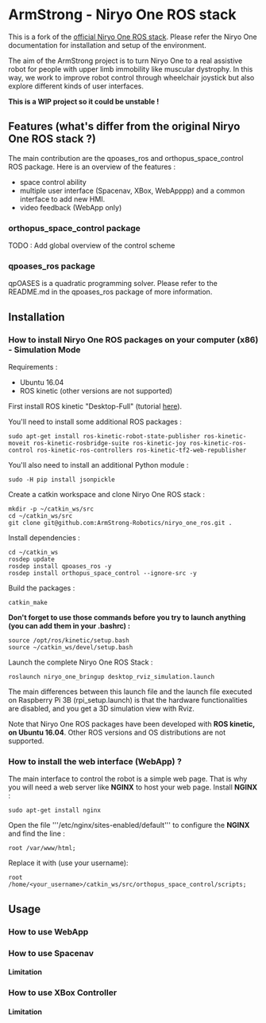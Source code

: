 # ArmStrong - Niryo One ROS stack

This is a fork of the [official Niryo One ROS stack](https://github.com/NiryoRobotics/niryo_one_ros). 
Please refer the Niryo One documentation for installation and setup of the environment.

The aim of the ArmStrong project is to turn Niryo One to a real assistive robot for people with upper limb immobility like muscular dystrophy.
In this way, we work to improve robot control through wheelchair joystick but also explore different kinds of user interfaces.

**This is a WIP project so it could be unstable !**

## Features (what's differ from the original Niryo One ROS stack ?)

The main contribution are the qpoases_ros and orthopus_space_control ROS package.
Here is an overview of the features : 
* space control ability 
* multiple user interface (Spacenav, XBox, WebApppp) and a common interface to add new HMI.
* video feedback (WebApp only)

### orthopus\_space\_control package

TODO : Add global overview of the control scheme 

### qpoases_ros package

qpOASES is a quadratic programming solver.
Please refer to the README.md in the qpoases_ros package of more information.

## Installation
### How to install Niryo One ROS packages on your computer (x86) - Simulation Mode

Requirements :
* Ubuntu 16.04
* ROS kinetic  (other versions are not supported)

First install ROS kinetic "Desktop-Full" (tutorial [here](http://wiki.ros.org/kinetic/Installation/Ubuntu)).

You'll need to install some additional ROS packages :
```
sudo apt-get install ros-kinetic-robot-state-publisher ros-kinetic-moveit ros-kinetic-rosbridge-suite ros-kinetic-joy ros-kinetic-ros-control ros-kinetic-ros-controllers ros-kinetic-tf2-web-republisher
```
You'll also need to install an additional Python module :
```
sudo -H pip install jsonpickle
```
Create a catkin workspace and clone Niryo One ROS stack :
```
mkdir -p ~/catkin_ws/src
cd ~/catkin_ws/src
git clone git@github.com:ArmStrong-Robotics/niryo_one_ros.git .
```
Install dependencies :
```
cd ~/catkin_ws
rosdep update
rosdep install qpoases_ros -y
rosdep install orthopus_space_control --ignore-src -y
```
Build the packages :
```
catkin_make
```

**Don't forget to use those commands before you try to launch anything (you can add them in your .bashrc) :**
```
source /opt/ros/kinetic/setup.bash
source ~/catkin_ws/devel/setup.bash
```

Launch the complete Niryo One ROS Stack :
```
roslaunch niryo_one_bringup desktop_rviz_simulation.launch
```

The main differences between this launch file and the launch file executed on Raspberry Pi 3B (rpi\_setup.launch) is that the hardware functionalities are disabled, and you get a 3D simulation view with Rviz.

Note that Niryo One ROS packages have been developed with **ROS kinetic, on Ubuntu 16.04**. Other ROS versions and OS distributions are not supported.

### How to install the web interface (WebApp) ?

The main interface to control the robot is a simple web page. 
That is why you will need a web server like **NGINX** to host your web page. 
Install **NGINX** :
```
sudo apt-get install nginx
```
Open the file '''/etc/nginx/sites-enabled/default''' to configure the **NGINX** and find the line :
```
root /var/www/html;
```
Replace it with (use your username):
```
root /home/<your_username>/catkin_ws/src/orthopus_space_control/scripts;
```

## Usage
### How to use WebApp
### How to use Spacenav
#### Limitation
### How to use XBox Controller
#### Limitation



